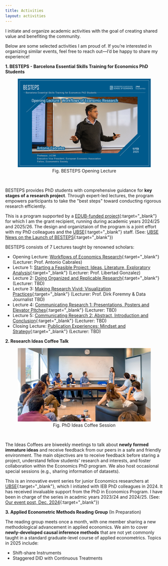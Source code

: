 ```yaml
---
title: Activities
layout: activities
---
```


I initiate and organize academic activities with the goal of creating shared value and benefiting the community.

Below are some selected activities I am proud of. If you’re interested in organizing similar events, feel free to reach out—I’d be happy to share my experience!


<b>1. BESTEPS - Barcelona Essential Skills Training for Economics PhD Students</b>

<center> 
  <figure>
    <img src="assets/images/BESTEPS1.jpg"> 
    <figcaption>Fig. BESTEPS Opening Lecture</figcaption> 
  </figure>
</center> <br>

BESTEPS provides PhD students with comprehensive guidance for <b>key stages of a research project</b>. Through expert-led lectures, the program empowers participants to take the "best steps" toward conducting rigorous research efficiently.

This is a program supported by a [EDUB-funded project](https://web.ub.edu/en/web/escola-doctorat/){:target="_blank"} for which I am the grant recipient, running during academic years 2024/25 and 2025/26. The design and organiztaion of the program is a joint effort with my PhD colleagues and the [UBSE](https://www.ub.edu/school-economics/){:target="_blank"} staff. (See: [UBSE News on the Launch of BESTEPS](https://www.ub.edu/school-economics/kick-off-of-the-besteps-with-antonio-cabrales/){:target="_blank"})

BESTEPS consists of 7 Lectures taught by renowned scholars:
  - Opening Lecture: [Workflows of Economics Research](https://www.linkedin.com/feed/update/urn:li:activity:7295739310534717440/){:target="_blank"} (Lecturer: Prof. Antonio Cabrales)
  - Lecture 1: [Starting a Feasible Project: Ideas, Literature, Exploratory Analysis](https://lin-mengwei.github.io/activities){:target="_blank"} (Lecturer: Prof. Libertad Gonzalez)
  - Lecture 2: [Doing Organized and Replicable Research](https://lin-mengwei.github.io/activities){:target="_blank"} (Lecturer: TBD)
  - Lecture 3: [Making Research Vivid: Visualization Practices](https://lin-mengwei.github.io/activities){:target="_blank"} (Lecturer: Prof. Dirk Foremny & Data Journalist TBD)
  - Lecture 4: [Communicating Research 1: Presentations, Posters and Elevator Pitches](https://lin-mengwei.github.io/activities){:target="_blank"} (Lecturer: TBD)
  - Lecture 5: [Communicating Research 2: Abstract, Introduction and Conclusion](https://lin-mengwei.github.io/activities){:target="_blank"} (Lecturer: TBD)
  - Closing Lecture: [Publication Experiences: Mindset and Strategy](https://lin-mengwei.github.io/activities){:target="_blank"} (Lecturer: TBD)



<b>2. Research Ideas Coffee Talk</b>

<center> 
  <figure>
    <img src="assets/images/coffee1.jpg"> 
    <figcaption>Fig. PhD Ideas Coffee Session </figcaption> 
  </figure>
</center>
<br>

The Ideas Coffees are biweekly meetings to talk about <b>newly formed immature ideas</b> and receive feedback from our peers in a safe and friendly environment. The main objectives are to receive feedback before staring a project, understand fellow students' research and interests, and foster collaboration within the Economics PhD program. We also host occasional special sessions (e.g., sharing information of datasets).

This is an innovative event series for junior Economics researchers at [UBSE](https://www.ub.edu/school-economics/){:target="_blank"}, which I initiated with IEB PhD colleagues in 2024. It has received invaluable support from the PhD in Economics Program. I have been in charge of the series in acadmic years 2023/24 and 2024/25. (See: [Our event post, Dec. 2024](https://www.linkedin.com/posts/universitat-de-barcelona-school-of-economics_yesterday-we-concluded-the-final-session-activity-7275801743379046401-EGbN/){:target="_blank"})


<b>3. Applied Econometric Methods Reading Group </b> (In Preparation)

The reading group meets once a month, with one member sharing a new methodological advancement in applied economics. We aim to cover <b>newly-developed causal inference methods</b> that are not yet commonly taught in a standard graduate-level course of applied econometrics. Topics in 2025 include:
  - Shift-share Instruments
  - Staggered DID with Continuous Treatments